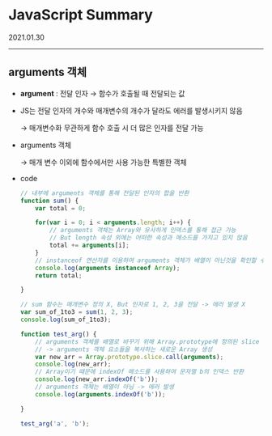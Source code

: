 # JavaScript Summary
2021.01.30

---------------------------------------
## arguments 객체

- **argument** : 전달 인자 → 함수가 호출될 때 전달되는 값
- JS는 전달 인자의 개수와 매개변수의 개수가 달라도 에러를 발생시키지 않음

    → 매개변수화 무관하게 함수 호출 시 더 많은 인자를 전달 가능

- arguments 객체

    → 매개 변수 이외에 함수에서만 사용 가능한 특별한 객체

- code

    ```jsx
    // 내부에 arguments 객체를 통해 전달된 인자의 합을 반환
    function sum() {
        var total = 0;

        for(var i = 0; i < arguments.length; i++) {
            // arguments 객체는 Array와 유사하게 인덱스를 통해 접근 가능
            // But length 속성 외에는 어떠한 속성과 메소드를 가지고 있지 않음
            total += arguments[i];
        }
        // instanceof 연산자를 이용하여 arguments 객체가 배열이 아닌것을 확인할 수 있음
        console.log(arguments instanceof Array);
        return total;

    }

    // sum 함수는 매개변수 정의 X, But 인자로 1, 2, 3을 전달 -> 에러 발생 X
    var sum_of_1to3 = sum(1, 2, 3);
    console.log(sum_of_1to3);

    function test_arg() {
        // arguments 객체를 배열로 바꾸기 위해 Array.prototype에 정의된 slice 호출 
        // -> arguments 객체 요소들을 복사하는 새로운 Array 생성
        var new_arr = Array.prototype.slice.call(arguments);
        console.log(new_arr);
        // Array이기 때문에 indexOf 메소드를 사용하여 문자열 b의 인덱스 반환
        console.log(new_arr.indexOf('b'));
        // arguments 객체는 배열이 아님 -> 에러 발생
        console.log(arguments.indexOf('b'));

    }

    test_arg('a', 'b');
    ```